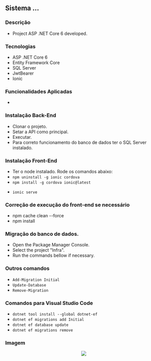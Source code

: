 ## Sistema ...

### Descrição

- Project ASP .NET Core 6 developed.

### Tecnologias

- ASP .NET Core 6
- Entity Framework Core
- SQL Server
- JwtBearer
- Ionic

### Funcionalidades Aplicadas

-

### Instalação Back-End

- Clonar o projeto.
- Setar a API como principal.
- Executar.
- Para correto funcionamento do banco de dados ter o SQL Server instalado.

### Instalação Front-End

- Ter o node instalado.
Rode os comandos abaixo:
- `npm uninstall -g ionic cordova`
- `npm install -g cordova ionic@latest`
<!-- - Rode dentro do dir (USER\AppData\Roaming\npm) `ionic start`  -->
- `ionic serve`

### Correção de execução do front-end se necessário

- npm cache clean --force
- npm install

### Migração do banco de dados.

- Open the Package Manager Console.
- Select the project "Infra".
- Run the commands bellow if necessary.

### Outros comandos

- `Add-Migration Initial`
- `Update-Database`
- `Remove-Migration`

### Comandos para Visual Studio Code

- `dotnet tool install --global dotnet-ef`
- `dotnet ef migrations add Initial`
- `dotnet ef database update`
- `dotnet ef migrations remove`

### Imagem

<p align="center">
  <img src="https://github.com/eduardotks/c_sharp_video_ddd_ionic_3/blob/main/Project.Api/wwwroot/images/Capa.jpg">
</p>

